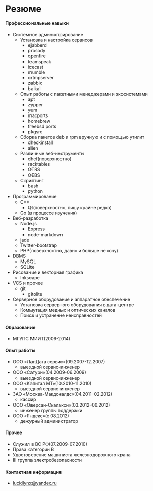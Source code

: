 Резюме
======

#### Профессиональные навыки
+ Системное администрирование
    + Установка и настройка сервисов
        + ejabberd
        + prosody
        + openfire
        + teamspeak
        + icecast
        + mumble
        + crtmpserver
        + zabbix
        + baikal
    + Опыт работы с пакетными менеджерами и экосистемами
        + apt
        + zypper
        + yum
        + macports
        + homebrew
        + freebsd ports
        + pkgsrc
    + Сборка пакетов deb и rpm вручную и с помощью утилит
        + checkinstall
        + alien
    + Различные веб-инструменты
        + chef(поверхностно)
        + racktables
        + OTRS
        + OEBS
    + Скриптинг
        + bash
        + python
+ Программирование
    + С++
        + Qt(поверхностно, пишу крайне редко)
    + Go (в процессе изучения)
+ Веб-разработка
    + Node.js
        + Express
        + node-markdown
    + jade
    + Twitter-bootstrap
    + PHP(поверхностно, давно и больше не хочу)
+ DBMS
    + MySQL
    + SQLite
+ Рисование и векторная графика
    + Inkscape
+ VCS и прочее
    + git
        + gitolite
+ Серверное оборудование и аппаратное обеспечение
    + Установка серверного оборудования в дата-центре
    + Коммутация медных и оптических каналов
    + Поиск и устранение неисправностей

#### Образование
+ МГУПС МИИТ(2006-2014)

#### Опыт работы
+ ООО «ЛанДата сервис»(09.2007-12.2007)
    + выездной сервис-инженер
+ ООО «Сатурн»(04.2009-06.2009)
    + выездной сервис-инженер
+ ООО «Капитал МТ»(10.2010-11.2010)
    + выездной сервис-инженер
+ ЗАО «Москва-Макдоналдс»(04.2011-02.2012)
    + кассир
+ ООО «Оверсан-Скалакси»(03.2012-06.2012)
    + инженер группы поддержки
+ OOO «Яндекс»(с 08.2012)
    + дежурный администратор

#### Прочее
+ Служил в ВС РФ(07.2009-07.2010)
+ Права категории B
+ Удостоверение машиниста железнодорожного крана
+ III группа электробезопасности

#### Контактная информация
+ <lucidlynx@yandex.ru>
